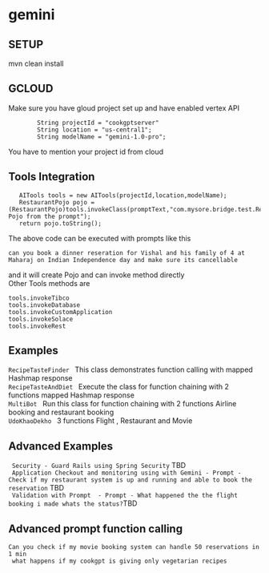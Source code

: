 # gemini

## SETUP

mvn clean install

## GCLOUD
Make sure you have gloud project set up and have enabled vertex API
```     
        String projectId = "cookgptserver"
        String location = "us-central1";
        String modelName = "gemini-1.0-pro";
```
You have to mention your project id from cloud 


## Tools Integration
```
   AITools tools = new AITools(projectId,location,modelName);
   RestaurantPojo pojo = (RestaurantPojo)tools.invokeClass(promptText,"com.mysore.bridge.test.RestaurantPojo","RestaurantClass","Create Pojo from the prompt");
   return pojo.toString();

```
The above code can be executed with prompts like this <br> 
```
can you book a dinner reseration for Vishal and his family of 4 at Maharaj on Indian Independence day and make sure its cancellable

```
and it will create Pojo and can invoke method directly <br>
Other Tools methods are 

```
tools.invokeTibco 
tools.invokeDatabase
tools.invokeCustomApplication
tools.invokeSolace
tools.invokeRest

```
## Examples
``` RecipeTasteFinder  ```  This class demonstrates function calling with mapped Hashmap response <br>
``` RecipeTasteAndDiet  ```  Execute the class for function chaining with 2 functions mapped Hashmap response <br>
``` MultiBot  ```  Run this class for function chaining with 2 functions Airline booking and restaurant booking<br>
``` UdoKhaoDekho  ```  3 functions Flight , Restaurant and Movie <br>

## Advanced Examples
``` Security - Guard Rails using Spring Security``` TBD <br>
``` Application Checkout and monitoring using with Gemini - Prompt - Check if my restaurant system is up and running and able to book the reservation``` TBD <br>
``` Validation with Prompt  - Prompt - What happened the the flight booking i made whats the status?```TBD <br>

## Advanced prompt function calling
``` Can you check if my movie booking system can handle 50 reservations in 1 min ``` <br>
``` what happens if my cookgpt is giving only vegetarian recipes``` <br>
